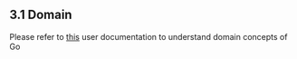 ## 3.1 Domain


Please refer to [this](https://build.go.cd/go/help/concepts_in_go.html) user documentation to understand domain concepts of Go
